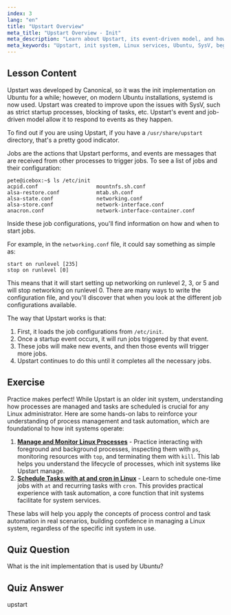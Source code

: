 ```yaml
---
index: 3
lang: "en"
title: "Upstart Overview"
meta_title: "Upstart Overview - Init"
meta_description: "Learn about Upstart, its event-driven model, and how it manages services in Linux. Understand Upstart job configurations and its role as an init system."
meta_keywords: "Upstart, init system, Linux services, Ubuntu, SysV, beginner tutorial, Linux guide"
---
```


## Lesson Content

Upstart was developed by Canonical, so it was the init implementation on Ubuntu for a while; however, on modern Ubuntu installations, systemd is now used. Upstart was created to improve upon the issues with SysV, such as strict startup processes, blocking of tasks, etc. Upstart's event and job-driven model allow it to respond to events as they happen.

To find out if you are using Upstart, if you have a `/usr/share/upstart` directory, that's a pretty good indicator.

Jobs are the actions that Upstart performs, and events are messages that are received from other processes to trigger jobs. To see a list of jobs and their configuration:

```plaintext
pete@icebox:~$ ls /etc/init
acpid.conf                   mountnfs.sh.conf
alsa-restore.conf            mtab.sh.conf
alsa-state.conf              networking.conf
alsa-store.conf              network-interface.conf
anacron.conf                 network-interface-container.conf
```

Inside these job configurations, you'll find information on how and when to start jobs.

For example, in the `networking.conf` file, it could say something as simple as:

```plaintext
start on runlevel [235]
stop on runlevel [0]
```

This means that it will start setting up networking on runlevel 2, 3, or 5 and will stop networking on runlevel 0. There are many ways to write the configuration file, and you'll discover that when you look at the different job configurations available.

The way that Upstart works is that:

1. First, it loads the job configurations from `/etc/init`.
2. Once a startup event occurs, it will run jobs triggered by that event.
3. These jobs will make new events, and then those events will trigger more jobs.
4. Upstart continues to do this until it completes all the necessary jobs.

## Exercise

Practice makes perfect! While Upstart is an older init system, understanding how processes are managed and tasks are scheduled is crucial for any Linux administrator. Here are some hands-on labs to reinforce your understanding of process management and task automation, which are foundational to how init systems operate:

1. **[Manage and Monitor Linux Processes](https://labex.io/labs/comptia-manage-and-monitor-linux-processes-590864)** - Practice interacting with foreground and background processes, inspecting them with `ps`, monitoring resources with `top`, and terminating them with `kill`. This lab helps you understand the lifecycle of processes, which init systems like Upstart manage.
2. **[Schedule Tasks with at and cron in Linux](https://labex.io/labs/comptia-schedule-tasks-with-at-and-cron-in-linux-590870)** - Learn to schedule one-time jobs with `at` and recurring tasks with `cron`. This provides practical experience with task automation, a core function that init systems facilitate for system services.

These labs will help you apply the concepts of process control and task automation in real scenarios, building confidence in managing a Linux system, regardless of the specific init system in use.

## Quiz Question

What is the init implementation that is used by Ubuntu?

## Quiz Answer

upstart
